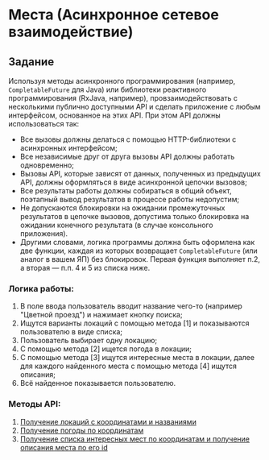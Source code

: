 # Места (Асинхронное сетевое взаимодействие)

## Задание

Используя методы асинхронного программирования (например, `CompletableFuture` для Java) или библиотеки реактивного программирования (RxJava, например), провзаимодействовать с несколькими публично доступными API и сделать приложение с любым интерфейсом, основанное на этих API. При этом API должны использоваться так:

* Все вызовы должны делаться с помощью HTTP-библиотеки с асинхронных интерфейсом;
* Все независимые друг от друга вызовы API должны работать одновременно;
* Вызовы API, которые зависят от данных, полученных из предыдущих API, должны оформляться в виде асинхронной цепочки вызовов;
* Все результаты работы должны собираться в общий объект, поэтапный вывод результатов в процессе работы недопустим;
* Не допускаются блокировки на ожидании промежуточных результатов в цепочке вызовов, допустима только блокировка на ожидании конечного результата (в случае консольного приложения).
* Другими словами, логика программы должна быть оформлена как две функции, каждая из которых возвращает `CompletableFuture` (или аналог в вашем ЯП) без блокировок. Первая функция выполняет п.2, а вторая — п.п. 4 и 5 из списка ниже.

### Логика работы:

1. В поле ввода пользователь вводит название чего-то (например "Цветной проезд") и нажимает кнопку поиска;
2. Ищутся варианты локаций с помощью метода [1] и показываются пользователю в виде списка;
3. Пользователь выбирает одну локацию;
4. С помощью метода [2] ищется погода в локации;
5. С помощью метода [3] ищутся интересные места в локации, далее для каждого найденного места с помощью метода [4] ищутся описания;
6. Всё найденное показывается пользователю.


### Методы API:

1. [Получение локаций с координатами и названиями](https://docs.graphhopper.com/#operation/getGeocode)
2. [Получение погоды по координатам](https://openweathermap.org/current)
3. [Получение списка интересных мест по координатам и получение описания места по его id](https://dev.opentripmap.org/docs)
